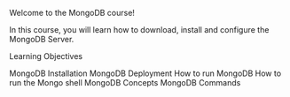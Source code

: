 Welcome to the MongoDB course!

In this course, you will learn how to download, install and configure the MongoDB Server.

Learning Objectives

MongoDB Installation
MongoDB Deployment
How to run MongoDB
How to run the Mongo shell
MongoDB Concepts
MongoDB Commands